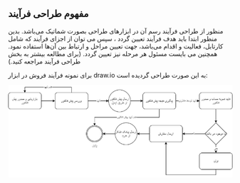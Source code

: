 ## مفهوم طراحی فرآیند

منظور از طراحی فرآیند رسم آن در ابزارهای طراحی بصورت شماتیک می‌باشد. بدین منظور ابتدا باید هدف فرآیند تعیین گردد ، سپس می توان از اجزای فرآیند که شامل کارتابل، فعالیت و اقدام می‌باشد، جهت تعیین مراحل و ارتباط بین آن‌ها استفاده نمود. همچنین می بایست مسئول هر مرحله نیز تعیین گردد. (برای مطالعه بیشتر به بخش طراحی فرآیند مراجعه کنید.)

برای نمونه فرآیند فروش در ابزار draw.io  به این صورت طراحی گردیده است:

![](flowchart_1.png)

